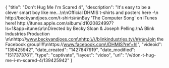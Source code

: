 {
    "title": "Don't Hug Me I'm Scared 4",
    "description": "It's easy to be a clever smart boy like me...\n\nOfficial DHMIS t-shirts and posters here -\n http:\/\/beckyandjoes.com\/t-shirts\n\nBuy 'The Computer Song' on iTunes here! http:\/\/itunes.apple.com\/album\/id1020824997?ls=1&app=itunes\n\nDirected by Becky Sloan & Joseph Pelling.\nA Blink Industries Production \n\nhttp:\/\/www.beckyandjoes.com\nhttp:\/\/blinkindustries.tv\/#\n\nJoin the Facebook group!!!!\nhttps:\/\/www.facebook.com\/DHMIS?ref=hl",
    "videoid": "139425942",
    "date_created": "1427847919",
    "date_modified": "1517373761",
    "type": "captivate",
    "layout": "video",
    "url": "\/v\/don-t-hug-me-i-m-scared-4\/139425942"
}